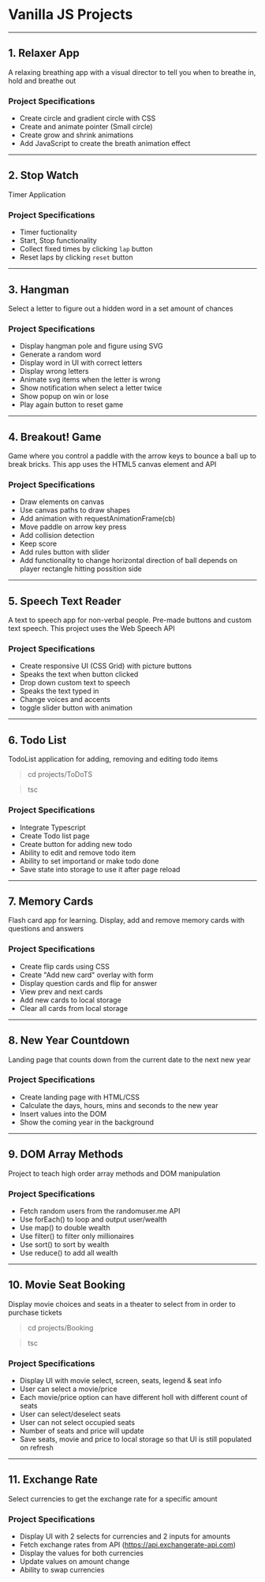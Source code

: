 # Vanilla JS Projects

---

## 1. Relaxer App

A relaxing breathing app with a visual director to tell you when to breathe in, hold and breathe out

### Project Specifications

- Create circle and gradient circle with CSS
- Create and animate pointer (Small circle)
- Create grow and shrink animations
- Add JavaScript to create the breath animation effect

---

## 2. Stop Watch

Timer Application

### Project Specifications

- Timer fuctionality
- Start, Stop functionality
- Collect fixed times by clicking `lap` button
- Reset laps by clicking `reset` button

---

## 3. Hangman

Select a letter to figure out a hidden word in a set amount of chances

### Project Specifications

- Display hangman pole and figure using SVG
- Generate a random word
- Display word in UI with correct letters
- Display wrong letters
- Animate svg items when the letter is wrong
- Show notification when select a letter twice
- Show popup on win or lose
- Play again button to reset game

---

## 4. Breakout! Game

Game where you control a paddle with the arrow keys to bounce a ball up to break bricks. This app uses the HTML5 canvas element and API

### Project Specifications

- Draw elements on canvas
- Use canvas paths to draw shapes
- Add animation with requestAnimationFrame(cb)
- Move paddle on arrow key press
- Add collision detection
- Keep score
- Add rules button with slider
- Add functionality to change horizontal direction of ball depends on player rectangle hitting possition side

---

## 5. Speech Text Reader

A text to speech app for non-verbal people. Pre-made buttons and custom text speech. This project uses the Web Speech API

### Project Specifications

- Create responsive UI (CSS Grid) with picture buttons
- Speaks the text when button clicked
- Drop down custom text to speech
- Speaks the text typed in
- Change voices and accents
- toggle slider button with animation
 
---

## 6. Todo List

TodoList application for adding, removing and editing todo items

>   cd projects/ToDoTS

>   tsc

### Project Specifications

- Integrate Typescript
- Create Todo list page
- Create button for adding new todo
- Ability to edit and remove todo item
- Ability to set importand or make todo done
- Save state into storage to use it after page reload

---

## 7. Memory Cards

Flash card app for learning. Display, add and remove memory cards with questions and answers

### Project Specifications

- Create flip cards using CSS
- Create "Add new card" overlay with form
- Display question cards and flip for answer
- View prev and next cards
- Add new cards to local storage
- Clear all cards from local storage

---

## 8. New Year Countdown

Landing page that counts down from the current date to the next new year

### Project Specifications

- Create landing page with HTML/CSS
- Calculate the days, hours, mins and seconds to the new year
- Insert values into the DOM
- Show the coming year in the background

---

## 9. DOM Array Methods

Project to teach high order array methods and DOM manipulation

### Project Specifications

- Fetch random users from the randomuser.me API 
- Use forEach() to loop and output user/wealth
- Use map() to double wealth
- Use filter() to filter only millionaires
- Use sort() to sort by wealth
- Use reduce() to add all wealth

---

## 10. Movie Seat Booking

Display movie choices and seats in a theater to select from in order to purchase tickets

>   cd projects/Booking

>   tsc

### Project Specifications

- Display UI with movie select, screen, seats, legend & seat info
- User can select a movie/price
- Each movie/price option can have different holl with different count of seats
- User can select/deselect seats
- User can not select occupied seats
- Number of seats and price will update
- Save seats, movie and price to local storage so that UI is still populated on refresh

---

## 11. Exchange Rate

Select currencies to get the exchange rate for a specific amount

### Project Specifications

- Display UI with 2 selects for currencies and 2 inputs for amounts
- Fetch exchange rates from API (https://api.exchangerate-api.com)
- Display the values for both currencies
- Update values on amount change
- Ability to swap currencies
